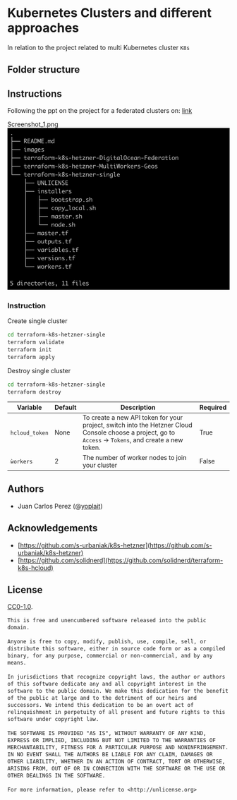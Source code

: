 # Kubernetes Clusters and different approaches

In relation to the project related to multi Kubernetes cluster  `K8s` 


## Folder structure


## Instructions

Following the ppt on the project for a federated clusters on: 
[link](https://docs.google.com/presentation/d/1nQXW3vigquwjDZ14bIQ5u9DlTGaZoFZ9NhEyeb4ntK8/edit?usp=sharing)



Screenshot_1.png
![logo](https://github.com/yoplait/ubloquity/blob/main/images/Screenshot_1.png "Screenshot_1")


### Instruction


Create single cluster

```bash
cd terraform-k8s-hetzner-single
terraform validate
terraform init
terraform apply
```


Destroy single cluster

```bash
cd terraform-k8s-hetzner-single
terraform destroy
```



Variable  |  Default | Description |  Required
--|---|---|--
`hcloud_token` | None | To create a new API token for your project, switch into the Hetzner Cloud Console choose a project, go to `Access` → `Tokens`, and create a new token.  |  True
`ẁorkers`  | 2| The number of worker nodes to join your cluster  | False



## Authors

-   Juan Carlos Perez (@[yoplait](https://github.com/yoplait))


## Acknowledgements

* [https://github.com/s-urbaniak/k8s-hetzner](https://github.com/s-urbaniak/k8s-hetzner)
* [https://github.com/solidnerd](https://github.com/solidnerd/terraform-k8s-hcloud)

## License

[CC0-1.0](./LICENSE).	

```
This is free and unencumbered software released into the public domain.

Anyone is free to copy, modify, publish, use, compile, sell, or
distribute this software, either in source code form or as a compiled
binary, for any purpose, commercial or non-commercial, and by any
means.

In jurisdictions that recognize copyright laws, the author or authors
of this software dedicate any and all copyright interest in the
software to the public domain. We make this dedication for the benefit
of the public at large and to the detriment of our heirs and
successors. We intend this dedication to be an overt act of
relinquishment in perpetuity of all present and future rights to this
software under copyright law.

THE SOFTWARE IS PROVIDED "AS IS", WITHOUT WARRANTY OF ANY KIND,
EXPRESS OR IMPLIED, INCLUDING BUT NOT LIMITED TO THE WARRANTIES OF
MERCHANTABILITY, FITNESS FOR A PARTICULAR PURPOSE AND NONINFRINGEMENT.
IN NO EVENT SHALL THE AUTHORS BE LIABLE FOR ANY CLAIM, DAMAGES OR
OTHER LIABILITY, WHETHER IN AN ACTION OF CONTRACT, TORT OR OTHERWISE,
ARISING FROM, OUT OF OR IN CONNECTION WITH THE SOFTWARE OR THE USE OR
OTHER DEALINGS IN THE SOFTWARE.

For more information, please refer to <http://unlicense.org>
```
